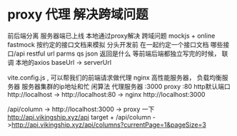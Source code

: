 # proxy 代理  解决跨域问题
   前后端分离
   服务器端已上线  本地通过proxy解决  跨域问题
   mockjs + online  fastmock 按约定的接口文档来模拟
   分头开发前 在一起约定一个接口文档   哪些接口/api
   restful url parms qs json 返回是什么
   等前端后端都独立写完的时候， 联调 
   本地的axios baseUrl -> serverUrl
   
   vite.config.js , 可以帮我们的前端请求做代理
   nginx 高性能服务器， 负载均衡服务器  服务器集群的ip地址和忙
   闲算法 代理服务器    :3000 proxy :80 http默认端口
   http://localhost  -> http://localhost:80  -> nginx
   http://localhost:3000

   /api/column  -> http://localhost:3000  -> proxy 一下
   http://api.vikingship.xyz/api target + /api/column
   ->http://api.vikingship.xyz/api/columns?currentPage=1&pageSize=3